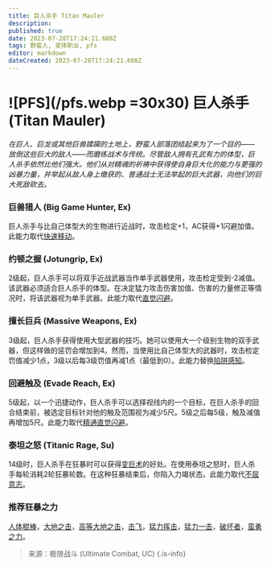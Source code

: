 ```yaml
---
title: 巨人杀手 Titan Mauler
description: 
published: true
date: 2023-07-28T17:24:21.608Z
tags: 野蛮人, 变体职业, pfs
editor: markdown
dateCreated: 2023-07-28T17:24:21.608Z
---
```


# ![PFS](/pfs.webp =30x30) 巨人杀手 (Titan Mauler)
*在巨人、巨龙或其他巨兽蹂躏的土地上，野蛮人部落团结起来为了一个目的——放倒这些巨大的敌人——而磨练战术与传统。尽管敌人拥有孔武有力的体型，巨人杀手依然比他们强大。他们从对精魂的祈祷中获得使自身巨大化的能力与更强的凶暴力量，并举起从敌人身上缴获的、普通战士无法举起的巨大武器，向他们的巨大死敌砍去。*

### 巨兽猎人 (Big Game Hunter, Ex)
巨人杀手与比自己体型大的生物进行近战时，攻击检定+1，AC获得+1闪避加值。此能力取代[快速移动](/野蛮人#快速移动-fast-movement-ex)。

### 约顿之握 (Jotungrip, Ex)
2级起，巨人杀手可以将双手近战武器当作单手武器使用，攻击检定受到-2减值。该武器必须适合巨人杀手的体型。在决定猛力攻击伤害加值、伤害的力量修正等情况时，将该武器视为单手武器。此能力取代[直觉闪避](/野蛮人#直觉闪避-uncanny-dodge-ex)。

### 擅长巨兵 (Massive Weapons, Ex)
3级起，巨人杀手获得使用大型武器的技巧。她可以使用大一个级别生物的双手武器，但这样做的惩罚会增加到4。然而，当使用比自己体型大的武器时，攻击检定罚值减少1点，3级以后每3级罚值再减1点（最低到0）。此能力替换[陷阱感知](/野蛮人#陷阱感知-trap-sense-ex)。

### 回避触及 (Evade Reach, Ex)
5级起，以一个迅捷动作，巨人杀手可以选择视线内的一个目标，在巨人杀手的回合结束前，被选定目标针对他的触及范围视为减少5尺。5级之后每5级，触及减值再增加5尺。此能力取代[精通直觉闪避](/野蛮人#精通直觉闪避-improved-uncanny-dodge-ex)。

### 泰坦之怒 (Titanic Rage, Su)
14级时，巨人杀手在狂暴时可以获得[变巨术](/法术列表/变巨术_Enlarge_person)的好处。在使用泰坦之怒时，巨人杀手每轮消耗2轮狂暴轮数。在这种狂暴结束后，你陷入力竭状态。此能力取代[不屈意志](/野蛮人#不屈意志-indomitable-will-ex)。

### 推荐狂暴之力
[人体棍棒](/狂暴之力/人体棍棒)，[大地之击](/狂暴之力/大地之击)，[高等大地之击](/狂暴之力/高等大地之击)，[击飞](/狂暴之力/击飞)，[猛力挥击](/狂暴之力/猛力挥击)，[猛力一击](/狂暴之力/猛力一击)，[破坏者](/野蛮人/变体职业/破坏者)，[蛮勇之力](/狂暴之力/蛮勇之力)。

> 来源：极限战斗 (Ultimate Combat, UC)
{.is-info}

